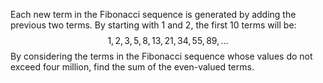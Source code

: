 Each new term in the Fibonacci sequence is generated by adding the previous two terms. By starting with $1$ and $2$, the first $10$ terms will be:<br>
$$1, 2, 3, 5, 8, 13, 21, 34, 55, 89, \dots$$
By considering the terms in the Fibonacci sequence whose values do not exceed four million, find the sum of the even-valued terms.<br>
